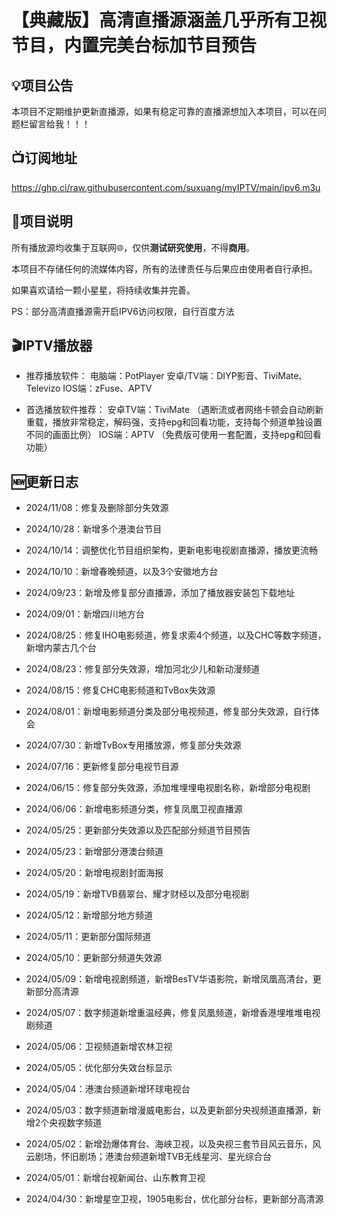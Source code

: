 # 【典藏版】高清直播源涵盖几乎所有卫视节目，内置完美台标加节目预告

## 💡项目公告

本项目不定期维护更新直播源，如果有稳定可靠的直播源想加入本项目，可以在问题栏留言给我！！！

## 📺订阅地址
https://ghp.ci/raw.githubusercontent.com/suxuang/myIPTV/main/ipv6.m3u

## 📖项目说明

所有播放源均收集于互联网🌐，仅供**测试研究使用**，不得**商用**。

本项目不存储任何的流媒体内容，所有的法律责任与后果应由使用者自行承担。

如果喜欢请给一颗小星星，将持续收集并完善。

PS：部分高清直播源需开启IPV6访问权限，自行百度方法

## 🎬IPTV播放器

- 推荐播放软件：
电脑端：PotPlayer 安卓/TV端：DIYP影音、TiviMate、Televizo IOS端：zFuse、APTV

- 首选播放软件推荐：
安卓TV端：TiviMate （遇断流或者网络卡顿会自动刷新重载，播放非常稳定，解码强，支持epg和回看功能，支持每个频道单独设置不同的画面比例）
IOS端：APTV （免费版可使用一套配置，支持epg和回看功能）

## 🆕更新日志

- 2024/11/08：修复及删除部分失效源

- 2024/10/28：新增多个港澳台节目

- 2024/10/14：调整优化节目组织架构，更新电影电视剧直播源，播放更流畅

- 2024/10/10：新增春晚频道，以及3个安徽地方台

- 2024/09/23：新增及修复部分直播源，添加了播放器安装包下载地址

- 2024/09/01：新增四川地方台

- 2024/08/25：修复IHO电影频道，修复求索4个频道，以及CHC等数字频道，新增内蒙古几个台

- 2024/08/23：修复部分失效源，增加河北少儿和新动漫频道

- 2024/08/15：修复CHC电影频道和TvBox失效源

- 2024/08/01：新增电影频道分类及部分电视频道，修复部分失效源，自行体会

- 2024/07/30：新增TvBox专用播放源，修复部分失效源

- 2024/07/16：更新修复部分电视节目源

- 2024/06/15：修复部分失效源，添加堆埋埋电视剧名称，新增部分电视剧

- 2024/06/06：新增电影频道分类，修复凤凰卫视直播源

- 2024/05/25：更新部分失效源以及匹配部分频道节目预告
  
- 2024/05/23：新增部分港澳台频道

- 2024/05/20：新增电视剧封面海报

- 2024/05/19：新增TVB翡翠台、耀才财经以及部分电视剧

- 2024/05/12：新增部分地方频道

- 2024/05/11：更新部分国际频道

- 2024/05/10：更新部分频道失效源

- 2024/05/09：新增电视剧频道，新增BesTV华语影院，新增凤凰高清台，更新部分高清源

- 2024/05/07：数字频道新增重温经典，修复凤凰频道，新增香港埋堆堆电视剧频道

- 2024/05/06：卫视频道新增农林卫视

- 2024/05/05：优化部分失效台标显示

- 2024/05/04：港澳台频道新增环球电视台

- 2024/05/03：数字频道新增漫威电影台，以及更新部分央视频道直播源，新增2个央视数字频道

- 2024/05/02：新增劲爆体育台、海峡卫视，以及央视三套节目风云音乐，风云剧场，怀旧剧场；港澳台频道新增TVB无线星河、星光综合台

- 2024/05/01：新增台视新闻台、山东教育卫视

- 2024/04/30：新增星空卫视，1905电影台，优化部分台标，更新部分高清源


